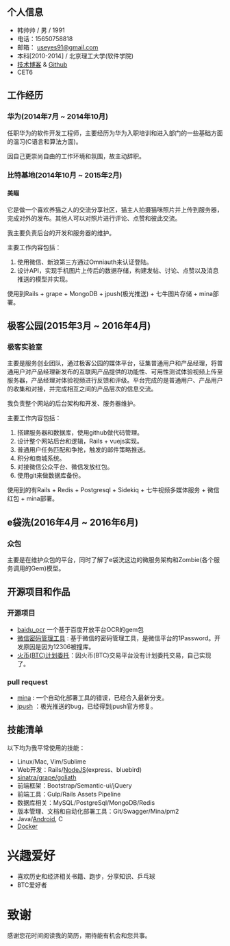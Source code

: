 ## 个人信息

 - 韩帅帅 / 男 / 1991 
 - 电话：15650758818 
 - 邮箱： useyes91@gmail.com
 - 本科[2010-2014] / 北京理工大学(软件学院) 
 - [技术博客](http://freeza91.github.io/)  &  [Github](https://github.com/freeza91)
 - CET6
 

## 工作经历

### 华为(2014年7月 ~ 2014年10月)
任职华为的软件开发工程师，主要经历为华为入职培训和进入部门的一些基础方面的温习(C语言和算法方面)。

因自己更崇尚自由的工作环境和氛围，故主动辞职。
 
### 比特基地(2014年10月 ~ 2015年2月)

#### 美瞄
它是做一个喜欢养猫之人的交流分享社区，猫主人拍摄猫咪照片并上传到服务器，完成对外的发布。其他人可以对照片进行评论、点赞和彼此交流。

我主要负责后台的开发和服务器的维护。

主要工作内容包括：

1. 使用微信、新浪第三方通过Omniauth来认证登陆。
2. 设计API，实现手机图片上传后的数据存储，构建发帖、讨论、点赞以及消息推送的模型并实现。

使用到Rails + grape + MongoDB + jpush(极光推送) + 七牛图片存储 + mina部署。

## 极客公园(2015年3月 ~ 2016年4月)

### 极客实验室
主要是服务创业团队，通过极客公园的媒体平台，征集普通用户和产品经理，将普通用户对产品经理新发布的互联网产品提供的功能性、可用性测试体验视频上传至服务器，产品经理对体验视频进行反馈和评级。平台完成的是普通用户、产品用户的收集和对接，并完成相互之间的产品层次的信息交流。

我负责整个网站的后台架构和开发、服务器维护。

主要工作内容包括：

1. 搭建服务器和数据库，使用github做代码管理。
2. 设计整个网站后台和逻辑，Rails + vuejs实现。
3. 普通用户任务匹配和争抢，触发的邮件策略推送。
4. 积分和商城系统。
5. 对接微信公众平台、微信发放红包。
6. 使用git来做数据库备份。

使用到的有Rails + Redis + Postgresql + Sidekiq + 七牛视频多媒体服务 + 微信红包 + mina部署。

## e袋洗(2016年4月 ~ 2016年6月)
### 众包
主要是在维护众包的平台，同时了解了e袋洗这边的微服务架构和Zombie(各个服务调用的Gem)模型。
## 开源项目和作品

### 开源项目

 - [baidu_ocr](https://github.com/Freeza91/baidu_ocr) 一个基于百度开放平台OCR的gem包
 - [微信密码管理工具](https://github.com/Freeza91/secret-wechat) : 基于微信的密码管理工具，是微信平台的1Password。开发原因是因为12306被撞库。
 - [火币(BTC)计划委托](https://github.com/Freeza91/btc-auto-trade)：因火币(BTC)交易平台没有计划委托交易，自己实现了。

 
### pull request

- [mina](https://github.com/mina-deploy/mina/pull/349) : 一个自动化部署工具的错误，已经合入最新分支。
- [jpush](https://github.com/jpush/jpush-api-ruby-client/pull/6) ：极光推送的bug，已经得到jpush官方修复。

## 技能清单

以下均为我平常使用的技能：

- Linux/Mac, Vim/Sublime
- Web开发：Rails/[NodeJS](https://github.com/Freeza91/wechat-shake-game)(express、bluebird)
- [sinatra/grape/goliath](https://github.com/Freeza91/ruby-api-examples)
- 前端框架：Bootstrap/Semantic-ui/jQuery
- 前端工具：Gulp/Rails Assets Pipeline
- 数据库相关：MySQL/PostgreSql/MongoDB/Redis
- 版本管理、文档和自动化部署工具：Git/Swagger/Mina/pm2
- Java/[Android](https://github.com/Freeza91/miao), C
- [Docker](https://github.com/Freeza91/rabbitmq-demo)

# 兴趣爱好

- 喜欢历史和经济相关书籍、跑步，分享知识、乒乓球
- BTC爱好者

# 致谢

感谢您花时间阅读我的简历，期待能有机会和您共事。
